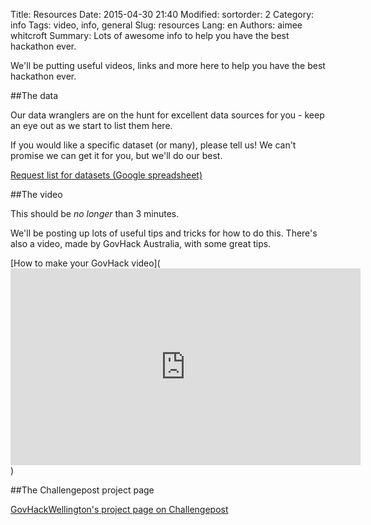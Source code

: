 Title: Resources
Date: 2015-04-30 21:40
Modified:
sortorder: 2
Category: info
Tags: video, info, general
Slug: resources
Lang: en
Authors: aimee whitcroft
Summary: Lots of awesome info to help you have the best hackathon ever.

We'll be putting useful videos, links and more here to help you have the best hackathon ever.


##The data

Our data wranglers are on the hunt for excellent data sources for you - keep an eye out as we start to list them here.

If you would like a specific dataset (or many), please tell us! We can't promise we can get it for you, but we'll do our best.

[Request list for datasets (Google spreadsheet)](https://docs.google.com/spreadsheets/d/1naC_ufC59bbT_mdWryUDSTlRvnBt6dHoWXBvR-FJGTQ/edit?usp=sharing)

##The video

This should be _no_ _longer_ than 3 minutes. 

We'll be posting up lots of useful tips and tricks for how to do this. There's also a video, made by GovHack Australia, with some great tips.

[How to make your GovHack video](<iframe width="560" height="315" src="https://www.youtube.com/embed/K-GiOtHN4FY" frameborder="0" allowfullscreen></iframe>)

##The Challengepost project page

[GovHackWellington's project page on Challengepost](http://govhackwelly.challengepost.com/?preview_token=03COucfFFBLQNoQkxPbjPYjQmEIki2seJwf0fwGpxpY%3D)